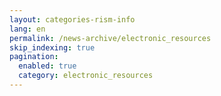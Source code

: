```yaml
---
layout: categories-rism-info
lang: en
permalink: /news-archive/electronic_resources
skip_indexing: true
pagination: 
  enabled: true
  category: electronic_resources
---
```

